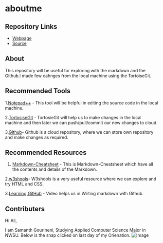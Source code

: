 # aboutme

## Repository Links

* [Webpage](https://samanthgourineni.github.io/aboutme)
* [Source](https://github.com/Samanthgourineni/aboutme/edit/master/README.md)


## About 
This repository will be useful for exploring with the markdown and the Github.I made few cahnges from the local machine using the TortoiseGit. 

## Recommended Tools

1.[Notepad++](https://notepad-plus-plus.org/) - This tool will be helpful in editing the source code in the local machine.

2.[TortosiseGit](https://tortoisegit.org/) - TortosieGit will help us to make changes in the local machine and then later we can push/pull/commit our new changes to cloud.

3.[Github](https://github.com/)- Github is a cloud repository, where we can store own repository and make changes as required.

## Recommended Resources
1. [Markdown-Cheatsheet](https://github.com/adam-p/markdown-here/wiki/Markdown-Cheatsheet) - This is Markdown-Cheatsheet which have all the contents and details of the Markdown.

2.[w3shools](https://www.w3schools.com/)- W3shools is a very useful resource where we can explore and try HTML and CSS.

3.[Learning GitHub](https://www.youtube.com/watch?v=eJojC3lSkwg) - Video helps us in Writing markdown with Github.

## Contributers
Hi All,

I am Samanth Gourineni, Studying Applied Computer Science Major in NWSU. Below is the snap clicked on last day of my Orienation.
![Image](https://cdn1.imggmi.com/uploads/2019/1/25/a07b04ae879652bfce5e4b2f2b7d8d60-full.jpg)
